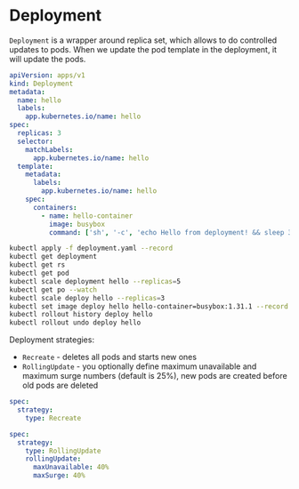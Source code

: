 # Deployment

`Deployment` is a wrapper around replica set, which allows to do controlled updates to pods.
When we update the pod template in the deployment, it will update the pods.

```yaml
apiVersion: apps/v1
kind: Deployment
metadata:
  name: hello
  labels:
    app.kubernetes.io/name: hello
spec:
  replicas: 3
  selector:
    matchLabels:
      app.kubernetes.io/name: hello
  template:
    metadata:
      labels:
        app.kubernetes.io/name: hello
    spec:
      containers:
        - name: hello-container
          image: busybox
          command: ['sh', '-c', 'echo Hello from deployment! && sleep 3600']
```

```sh
kubectl apply -f deployment.yaml --record
kubectl get deployment
kubectl get rs
kubectl get pod
kubectl scale deployment hello --replicas=5
kubectl get po --watch
kubectl scale deploy hello --replicas=3
kubectl set image deploy hello hello-container=busybox:1.31.1 --record
kubectl rollout history deploy hello
kubectl rollout undo deploy hello
```

Deployment strategies:

- `Recreate` - deletes all pods and starts new ones
- `RollingUpdate` - you optionally define maximum unavailable and maximum surge numbers (default is 25%), new pods are created before old pods are deleted

```yaml
spec:
  strategy:
    type: Recreate
```

```yaml
spec:
  strategy:
    type: RollingUpdate
    rollingUpdate:
      maxUnavailable: 40%
      maxSurge: 40%
```
